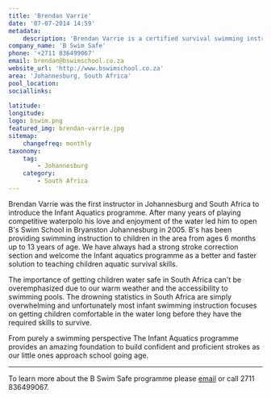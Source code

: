 ```yaml
---
title: 'Brendan Varrie'
date: '07-07-2014 14:59'
metadata:
    description: 'Brendan Varrie is a certified survival swimming instructor in Johannesburg, South Africa.'
company_name: 'B Swim Safe'
phone: '+2711 836499067'
email: brendan@bswimschool.co.za
website_url: 'http://www.bswimschool.co.za'
area: 'Johannesburg, South Africa'
pool_location: 
sociallinks:
    
latitude: 
longitude: 
logo: bswim.png
featured_img: brendan-varrie.jpg
sitemap:
    changefreq: monthly
taxonomy:
    tag:
        - Johannesburg
    category:
        - South Africa
---
```


Brendan Varrie was the first instructor in Johannesburg and South Africa to introduce the Infant Aquatics programme. After many years of playing competitive waterpolo his love and enjoyment of the water led him to open B's Swim School in Bryanston Johannesburg in 2005. B's has been providing swimming instruction to children in the area from ages 6 months up to 13 years of age. We have always had a strong stroke correction section and welcome the Infant aquatics programme as a better and faster solution to teaching children aquatic survival skills.

The importance of getting children water safe in South Africa can't be overemphasized due to our warm weather and the accessibility to swimming pools. The drowning statistics in South Africa are simply overwhelming and unfortunately most infant swimming instruction focuses on getting children comfortable in the water long before they have the required skills to survive.

From purely a swimming perspective The Infant Aquatics programme provides an amazing foundation to build confident and proficient strokes as our little ones approach school going age.

---

To learn more about the B Swim Safe programme please [email](mailto:brendan@bswimschool.co.za) or call 2711 836499067.
